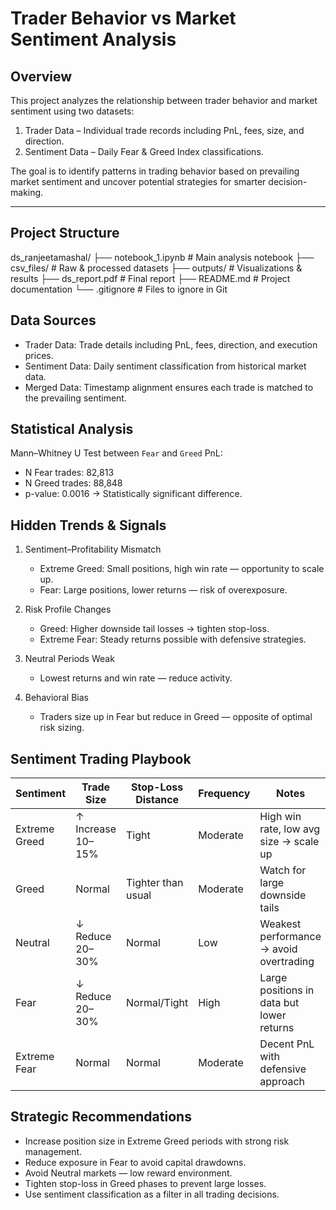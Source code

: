 
# Trader Behavior vs Market Sentiment Analysis

## Overview
This project analyzes the relationship between trader behavior and market sentiment using two datasets:
1. Trader Data – Individual trade records including PnL, fees, size, and direction.
2. Sentiment Data – Daily Fear & Greed Index classifications.

The goal is to identify patterns in trading behavior based on prevailing market sentiment and uncover potential strategies for smarter decision-making.

---

## Project Structure
ds_ranjeetamashal/
├── notebook_1.ipynb     # Main analysis notebook
├── csv_files/           # Raw & processed datasets
├── outputs/             # Visualizations & results
├── ds_report.pdf        # Final report
├── README.md            # Project documentation
└── .gitignore           # Files to ignore in Git



## Data Sources
- Trader Data: Trade details including PnL, fees, direction, and execution prices.
- Sentiment Data: Daily sentiment classification from historical market data.
- Merged Data: Timestamp alignment ensures each trade is matched to the prevailing sentiment.



## Statistical Analysis
Mann–Whitney U Test between `Fear` and `Greed` PnL:
- N Fear trades: 82,813
- N Greed trades: 88,848
- p-value: 0.0016 → Statistically significant difference.



## Hidden Trends & Signals
1. Sentiment–Profitability Mismatch
   - Extreme Greed: Small positions, high win rate — opportunity to scale up.
   - Fear: Large positions, lower returns — risk of overexposure.

2. Risk Profile Changes
   - Greed: Higher downside tail losses → tighten stop-loss.
   - Extreme Fear: Steady returns possible with defensive strategies.

3. Neutral Periods Weak
   - Lowest returns and win rate — reduce activity.

4. Behavioral Bias
   - Traders size up in Fear but reduce in Greed — opposite of optimal risk sizing.



##  Sentiment Trading Playbook

| Sentiment       | Trade Size         | Stop-Loss Distance | Frequency | Notes |
|-----------------|--------------------|--------------------|-----------|-------|
| Extreme Greed   | ↑ Increase 10–15%  | Tight              | Moderate  | High win rate, low avg size → scale up |
| Greed           | Normal             | Tighter than usual | Moderate  | Watch for large downside tails |
| Neutral         | ↓ Reduce 20–30%    | Normal             | Low       | Weakest performance → avoid overtrading |
| Fear            | ↓ Reduce 20–30%    | Normal/Tight       | High      | Large positions in data but lower returns |
| Extreme Fear    | Normal             | Normal             | Moderate  | Decent PnL with defensive approach |



## Strategic Recommendations
- Increase position size in Extreme Greed periods with strong risk management.
- Reduce exposure in Fear to avoid capital drawdowns.
- Avoid Neutral markets — low reward environment.
- Tighten stop-loss in Greed phases to prevent large losses.
- Use sentiment classification as a filter in all trading decisions.





